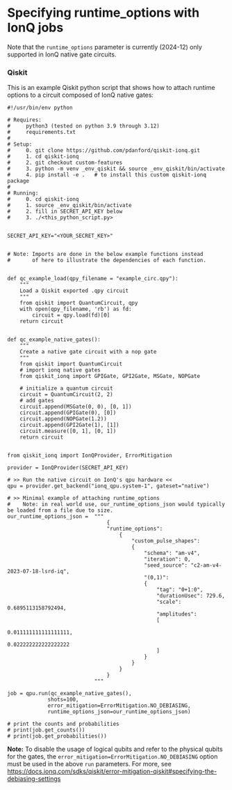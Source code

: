 Specifying runtime_options with IonQ jobs
================================================================================

Note that the `runtime_options` parameter is currently (2024-12) only supported in IonQ native gate circuits.

### Qiskit


This is an example Qiskit python script that shows how to attach runtime options to a circuit composed of IonQ native gates:

```
#!/usr/bin/env python

# Requires:
#     python3 (tested on python 3.9 through 3.12)
#     requirements.txt
#
# Setup:
#     0. git clone https://github.com/pdanford/qiskit-ionq.git
#     1. cd qiskit-ionq
#     2. git checkout custom-features
#     3. python -m venv _env_qiskit && source _env_qiskit/bin/activate
#     4. pip install -e .   # to install this custom qiskit-ionq package
#
# Running:
#     0. cd qiskit-ionq
#     1. source _env_qiskit/bin/activate
#     2. fill in SECRET_API_KEY below
#     3. ./<this_python_script.py>


SECRET_API_KEY="<YOUR_SECRET_KEY>"


# Note: Imports are done in the below example functions instead
#       of here to illustrate the dependencies of each function.


def qc_example_load(qpy_filename = "example_circ.qpy"):
    """
    Load a Qiskit exported .qpy circuit
    """
    from qiskit import QuantumCircuit, qpy
    with open(qpy_filename, 'rb') as fd:
        circuit = qpy.load(fd)[0]
    return circuit


def qc_example_native_gates():
    """
    Create a native gate circuit with a nop gate
    """
    from qiskit import QuantumCircuit
    # import ionq native gates
    from qiskit_ionq import GPIGate, GPI2Gate, MSGate, NOPGate

    # initialize a quantum circuit
    circuit = QuantumCircuit(2, 2)
    # add gates
    circuit.append(MSGate(0, 0), [0, 1])
    circuit.append(GPIGate(0), [0])
    circuit.append(NOPGate(1.2))
    circuit.append(GPI2Gate(1), [1])
    circuit.measure([0, 1], [0, 1])
    return circuit


from qiskit_ionq import IonQProvider, ErrorMitigation

provider = IonQProvider(SECRET_API_KEY)

# >> Run the native circuit on IonQ's qpu hardware <<
qpu = provider.get_backend("ionq_qpu.system-1", gateset="native")

# >> Minimal example of attaching runtime_options
#    Note: in real world use, our_runtime_options_json would typically be loaded from a file due to size.
our_runtime_options_json =  """
                                {
                                "runtime_options":
                                    {
                                        "custom_pulse_shapes":
                                        {
                                            "schema": "am-v4",
                                            "iteration": 0,
                                            "seed_source": "c2-am-v4-2023-07-18-lsrd-iq",
                                            "(0,1)":
                                            {
                                                "tag": "0+1:0",
                                                "durationUsec": 729.6,
                                                "scale": 0.6895113158792494,
                                                "amplitudes":
                                                [
                                                    0.011111111111111111,
                                                    0.022222222222222222
                                                ]
                                            }
                                        }
                                    }
                                }
                            """

job = qpu.run(qc_example_native_gates(),
             shots=100,
             error_mitigation=ErrorMitigation.NO_DEBIASING,
             runtime_options_json=our_runtime_options_json)

# print the counts and probabilities
# print(job.get_counts())
# print(job.get_probabilities())
```

**Note:** To disable the usage of logical qubits and refer to the physical qubits for the gates, the `error_mitigation=ErrorMitigation.NO_DEBIASING` option must be used in the above `run` parameters. For more, see https://docs.ionq.com/sdks/qiskit/error-mitigation-qiskit#specifying-the-debiasing-settings

